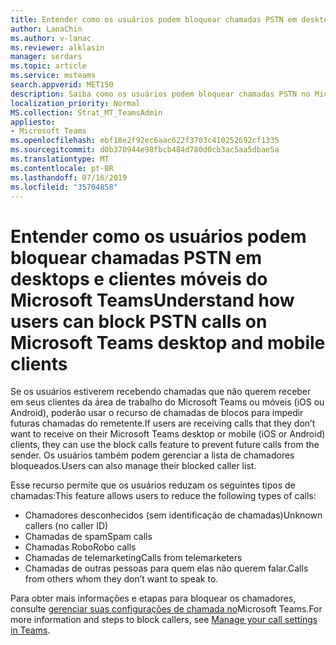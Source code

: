 ```yaml
---
title: Entender como os usuários podem bloquear chamadas PSTN em desktops e clientes móveis do Microsoft Teams
author: LanaChin
ms.author: v-lanac
ms.reviewer: alklasin
manager: serdars
ms.topic: article
ms.service: msteams
search.appverid: MET150
description: Saiba como os usuários podem bloquear chamadas PSTN no Microsoft Teams.
localization_priority: Normal
MS.collection: Strat_MT_TeamsAdmin
appliesto:
- Microsoft Teams
ms.openlocfilehash: ebf18e2f92ec6aac622f3703c410252692cf1335
ms.sourcegitcommit: d0b370944e98fbcb484d780d0cb3ac5aa5dbae5a
ms.translationtype: MT
ms.contentlocale: pt-BR
ms.lasthandoff: 07/16/2019
ms.locfileid: "35704858"
---
```

# <a name="understand-how-users-can-block-pstn-calls-on-microsoft-teams-desktop-and-mobile-clients"></a><span data-ttu-id="f6105-103">Entender como os usuários podem bloquear chamadas PSTN em desktops e clientes móveis do Microsoft Teams</span><span class="sxs-lookup"><span data-stu-id="f6105-103">Understand how users can block PSTN calls on Microsoft Teams desktop and mobile clients</span></span>

<span data-ttu-id="f6105-104">Se os usuários estiverem recebendo chamadas que não querem receber em seus clientes da área de trabalho do Microsoft Teams ou móveis (iOS ou Android), poderão usar o recurso de chamadas de blocos para impedir futuras chamadas do remetente.</span><span class="sxs-lookup"><span data-stu-id="f6105-104">If users are receiving calls that they don’t want to receive on their Microsoft Teams desktop or mobile (iOS or Android) clients, they can use the block calls feature to prevent future calls from the sender.</span></span> <span data-ttu-id="f6105-105">Os usuários também podem gerenciar a lista de chamadores bloqueados.</span><span class="sxs-lookup"><span data-stu-id="f6105-105">Users can also manage their blocked caller list.</span></span>

<span data-ttu-id="f6105-106">Esse recurso permite que os usuários reduzam os seguintes tipos de chamadas:</span><span class="sxs-lookup"><span data-stu-id="f6105-106">This feature allows users to reduce the following types of calls:</span></span>

- <span data-ttu-id="f6105-107">Chamadores desconhecidos (sem identificação de chamadas)</span><span class="sxs-lookup"><span data-stu-id="f6105-107">Unknown callers (no  caller ID)</span></span>
- <span data-ttu-id="f6105-108">Chamadas de spam</span><span class="sxs-lookup"><span data-stu-id="f6105-108">Spam calls</span></span>
- <span data-ttu-id="f6105-109">Chamadas Robo</span><span class="sxs-lookup"><span data-stu-id="f6105-109">Robo calls</span></span>
- <span data-ttu-id="f6105-110">Chamadas de telemarketing</span><span class="sxs-lookup"><span data-stu-id="f6105-110">Calls from telemarketers</span></span>
- <span data-ttu-id="f6105-111">Chamadas de outras pessoas para quem elas não querem falar.</span><span class="sxs-lookup"><span data-stu-id="f6105-111">Calls from others whom they don’t want to speak to.</span></span>

<span data-ttu-id="f6105-112">Para obter mais informações e etapas para bloquear os chamadores, consulte [gerenciar suas configurações de chamada no](https://support.office.com/article/Manage-your-call-settings-in-Teams-456cb611-3477-496f-b31a-6ab752a7595f)Microsoft Teams.</span><span class="sxs-lookup"><span data-stu-id="f6105-112">For more information and steps to block callers, see [Manage your call settings in Teams](https://support.office.com/article/Manage-your-call-settings-in-Teams-456cb611-3477-496f-b31a-6ab752a7595f).</span></span>
